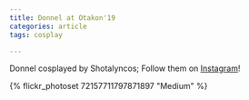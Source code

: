 ```yaml
---
title: Donnel at Otakon'19
categories: article
tags: cosplay

---
```


Donnel cosplayed by Shotalyncos; Follow them on [Instagram](https://www.instagram.com/Shotalyncos)!

{% flickr_photoset 72157711797871897 "Medium" %}